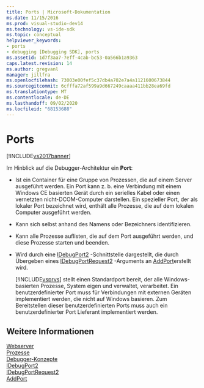 ```yaml
---
title: Ports | Microsoft-Dokumentation
ms.date: 11/15/2016
ms.prod: visual-studio-dev14
ms.technology: vs-ide-sdk
ms.topic: conceptual
helpviewer_keywords:
- ports
- debugging [Debugging SDK], ports
ms.assetid: 1d7f3aa7-7eff-4cab-bc53-0a566b1a9363
caps.latest.revision: 14
ms.author: gregvanl
manager: jillfra
ms.openlocfilehash: 73003e00fef5c37db4a702e7a4a1121600673844
ms.sourcegitcommit: 6cfffa72af599a9d667249caaaa411bb28ea69fd
ms.translationtype: MT
ms.contentlocale: de-DE
ms.lasthandoff: 09/02/2020
ms.locfileid: "68153688"
---
```

# <a name="ports"></a>Ports
[!INCLUDE[vs2017banner](../../includes/vs2017banner.md)]

Im Hinblick auf die Debugger-Architektur ein **Port**:  
  
- Ist ein Container für eine Gruppe von Prozessen, die auf einem Server ausgeführt werden. Ein Port kann z. b. eine Verbindung mit einem Windows CE basierten Gerät durch ein serielles Kabel oder einen vernetzten nicht-DCOM-Computer darstellen. Ein spezieller Port, der als lokaler Port bezeichnet wird, enthält alle Prozesse, die auf dem lokalen Computer ausgeführt werden.  
  
- Kann sich selbst anhand des Namens oder Bezeichners identifizieren.  
  
- Kann alle Prozesse auflisten, die auf dem Port ausgeführt werden, und diese Prozesse starten und beenden.  
  
- Wird durch eine [IDebugPort2](../../extensibility/debugger/reference/idebugport2.md) -Schnittstelle dargestellt, die durch Übergeben eines [IDebugPortRequest2](../../extensibility/debugger/reference/idebugportrequest2.md) -Arguments an [AddPort](../../extensibility/debugger/reference/idebugportsupplier2-addport.md)erstellt wird.  
  
  [!INCLUDE[vsprvs](../../includes/vsprvs-md.md)] stellt einen Standardport bereit, der alle Windows-basierten Prozesse, System eigen und verwaltet, verarbeitet. Ein benutzerdefinierter Port muss für Verbindungen mit externen Geräten implementiert werden, die nicht auf Windows basieren. Zum Bereitstellen dieser benutzerdefinierten Ports muss auch ein benutzerdefinierter Port Lieferant implementiert werden.  
  
## <a name="see-also"></a>Weitere Informationen  
 [Webserver](../../extensibility/debugger/servers-visual-studio-sdk.md)   
 [Prozesse](../../extensibility/debugger/processes.md)   
 [Debugger-Konzepte](../../extensibility/debugger/debugger-concepts.md)   
 [IDebugPort2](../../extensibility/debugger/reference/idebugport2.md)   
 [IDebugPortRequest2](../../extensibility/debugger/reference/idebugportrequest2.md)   
 [AddPort](../../extensibility/debugger/reference/idebugportsupplier2-addport.md)
